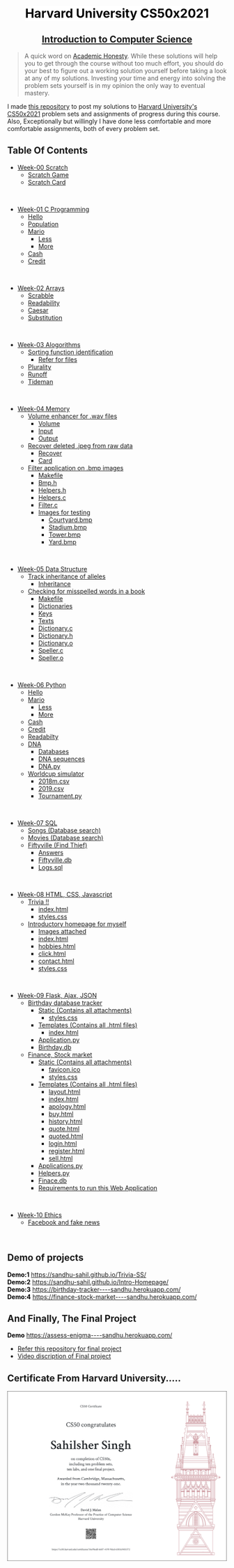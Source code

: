 <div align="center">
    <h1 style="padding-bottom:0px"><b><mark style="background-color: white; color: black;">Harvard University CS50x2021</mark></b></h1>
    <h2 style="padding-top:0px; text-decoration: underline;"><b>Introduction to Computer Science</b></h>
</div>

> A quick word on [Academic Honesty](https://cs50.harvard.edu/x/2021/honesty/). While these solutions will help you to get through the course without too much effort, you should do your best to figure out a working solution yourself before taking a look at any of my solutions. Investing your time and energy into solving the problem sets yourself is in my opinion the only way to eventual mastery.

I made <a href='https://github.com/Sandhu-Sahil/CS50x2021_Harvard_University'>this repository</a> to post my solutions to  <a href='https://www.edx.org/course/cs50s-introduction-to-computer-science'>Harvard University's CS50x2021</a> problem sets and assignments of progress during this course.<br>Also, Exceptionally but willingly I have done less comfortable and more comfortable assignments, both of every problem set.


## <strong>Table Of Contents</strong>

- [Week-00 Scratch](https://github.com/Sandhu-Sahil/CS50x2021_Harvard_University/tree/master/Week-00%20%20Scratch)
  * [Scratch Game](https://github.com/Sandhu-Sahil/CS50x2021_Harvard_University/blob/master/Week-00%20%20Scratch/Scratch%20Game%20Final.sb3)
  * [Scratch Card](https://github.com/Sandhu-Sahil/CS50x2021_Harvard_University/blob/master/Week-00%20%20Scratch/Scratch%20Project%20Card.sb3)


<br>

- [Week-01 C Programming](https://github.com/Sandhu-Sahil/CS50x2021_Harvard_University/tree/master/Week-01%20%20C%20Programming)
  * [Hello](https://github.com/Sandhu-Sahil/CS50x2021_Harvard_University/blob/master/Week-01%20%20C%20Programming/hello.c)
  * [Population](https://github.com/Sandhu-Sahil/CS50x2021_Harvard_University/blob/master/Week-01%20%20C%20Programming/population.c)
  * [Mario](https://github.com/Sandhu-Sahil/CS50x2021_Harvard_University/tree/master/Week-01%20%20C%20Programming)
    + [Less](https://github.com/Sandhu-Sahil/CS50x2021_Harvard_University/blob/master/Week-01%20%20C%20Programming/mario-less.c)
    + [More](https://github.com/Sandhu-Sahil/CS50x2021_Harvard_University/blob/master/Week-01%20%20C%20Programming/mario-more.c)
  * [Cash](https://github.com/Sandhu-Sahil/CS50x2021_Harvard_University/blob/master/Week-01%20%20C%20Programming/cash.c)
  * [Credit](https://github.com/Sandhu-Sahil/CS50x2021_Harvard_University/blob/master/Week-01%20%20C%20Programming/credit.c)
  

<br>

- [Week-02 Arrays](https://github.com/Sandhu-Sahil/CS50x2021_Harvard_University/tree/master/Week-02%20%20Arrays)
  * [Scrabble](https://github.com/Sandhu-Sahil/CS50x2021_Harvard_University/blob/master/Week-02%20%20Arrays/scrabble.c)
  * [Readability](https://github.com/Sandhu-Sahil/CS50x2021_Harvard_University/blob/master/Week-02%20%20Arrays/readability.c)
  * [Caesar](https://github.com/Sandhu-Sahil/CS50x2021_Harvard_University/blob/master/Week-02%20%20Arrays/caesar.c)
  * [Substitution](https://github.com/Sandhu-Sahil/CS50x2021_Harvard_University/blob/master/Week-02%20%20Arrays/substitution.c)

<br>

- [Week-03 Alogorithms](https://github.com/Sandhu-Sahil/CS50x2021_Harvard_University/tree/master/Week-03%20%20Algorithms)
  * [Sorting function identification](https://github.com/Sandhu-Sahil/CS50x2021_Harvard_University/tree/master/Week-03%20%20Algorithms/Sorting%20Function%20Identification)
    + [Refer for files](https://github.com/Sandhu-Sahil/CS50x2021_Harvard_University/tree/master/Week-03%20%20Algorithms/Sorting%20Function%20Identification)
  * [Plurality](https://github.com/Sandhu-Sahil/CS50x2021_Harvard_University/blob/master/Week-03%20%20Algorithms/plurality.c)
  * [Runoff](https://github.com/Sandhu-Sahil/CS50x2021_Harvard_University/blob/master/Week-03%20%20Algorithms/runoff.c)
  * [Tideman](https://github.com/Sandhu-Sahil/CS50x2021_Harvard_University/blob/master/Week-03%20%20Algorithms/tideman.c)

<br>

- [Week-04 Memory](https://github.com/Sandhu-Sahil/CS50x2021_Harvard_University/tree/master/Week-04%20%20Memory)
  * [Volume enhancer for .wav files](https://github.com/Sandhu-Sahil/CS50x2021_Harvard_University/tree/master/Week-04%20%20Memory/Volume%20enhancer%20for%20.wav)
    + [Volume](https://github.com/Sandhu-Sahil/CS50x2021_Harvard_University/blob/master/Week-04%20%20Memory/Volume%20enhancer%20for%20.wav/volume.c)
    + [Input](https://github.com/Sandhu-Sahil/CS50x2021_Harvard_University/blob/master/Week-04%20%20Memory/Volume%20enhancer%20for%20.wav/input.wav)
    + [Output](https://github.com/Sandhu-Sahil/CS50x2021_Harvard_University/blob/master/Week-04%20%20Memory/Volume%20enhancer%20for%20.wav/output.wav)
  * [Recover deleted .jpeg from raw data](https://github.com/Sandhu-Sahil/CS50x2021_Harvard_University/tree/master/Week-04%20%20Memory/Recover%20deleted%20.jpeg%20from%20raw%20data)
    + [Recover](https://github.com/Sandhu-Sahil/CS50x2021_Harvard_University/blob/master/Week-04%20%20Memory/Recover%20deleted%20.jpeg%20from%20raw%20data/recover.c)
    + [Card](https://github.com/Sandhu-Sahil/CS50x2021_Harvard_University/blob/master/Week-04%20%20Memory/Recover%20deleted%20.jpeg%20from%20raw%20data/card.raw)
  * [Filter application on .bmp images](https://github.com/Sandhu-Sahil/CS50x2021_Harvard_University/tree/master/Week-04%20%20Memory/Filter%20application%20on%20.bmp%20images)
    + [Makefile](https://github.com/Sandhu-Sahil/CS50x2021_Harvard_University/blob/master/Week-04%20%20Memory/Filter%20application%20on%20.bmp%20images/Makefile)
    + [Bmp.h](https://github.com/Sandhu-Sahil/CS50x2021_Harvard_University/blob/master/Week-04%20%20Memory/Filter%20application%20on%20.bmp%20images/bmp.h)
    + [Helpers.h](https://github.com/Sandhu-Sahil/CS50x2021_Harvard_University/blob/master/Week-04%20%20Memory/Filter%20application%20on%20.bmp%20images/helpers.h)
    + [Helpers.c](https://github.com/Sandhu-Sahil/CS50x2021_Harvard_University/blob/master/Week-04%20%20Memory/Filter%20application%20on%20.bmp%20images/helpers.c)
    + [Filter.c](https://github.com/Sandhu-Sahil/CS50x2021_Harvard_University/blob/master/Week-04%20%20Memory/Filter%20application%20on%20.bmp%20images/filter.c)
    + [Images for testing](https://github.com/Sandhu-Sahil/CS50x2021_Harvard_University/tree/master/Week-04%20%20Memory/Filter%20application%20on%20.bmp%20images)
      + [Courtyard.bmp](https://github.com/Sandhu-Sahil/CS50x2021_Harvard_University/blob/master/Week-04%20%20Memory/Filter%20application%20on%20.bmp%20images/courtyard.bmp)
      + [Stadium.bmp](https://github.com/Sandhu-Sahil/CS50x2021_Harvard_University/blob/master/Week-04%20%20Memory/Filter%20application%20on%20.bmp%20images/stadium.bmp)
      + [Tower.bmp](https://github.com/Sandhu-Sahil/CS50x2021_Harvard_University/blob/master/Week-04%20%20Memory/Filter%20application%20on%20.bmp%20images/tower.bmp)
      + [Yard.bmp](https://github.com/Sandhu-Sahil/CS50x2021_Harvard_University/blob/master/Week-04%20%20Memory/Filter%20application%20on%20.bmp%20images/yard.bmp)

<br>

- [Week-05 Data Structure](https://github.com/Sandhu-Sahil/CS50x2021_Harvard_University/tree/master/Week-05%20%20Data%20Structure)
  * [Track inheritance of alleles](https://github.com/Sandhu-Sahil/CS50x2021_Harvard_University/tree/master/Week-05%20%20Data%20Structure/Track%20inheritance%20of%20alleles)
    + [Inheritance](https://github.com/Sandhu-Sahil/CS50x2021_Harvard_University/blob/master/Week-05%20%20Data%20Structure/Track%20inheritance%20of%20alleles/inheritance.c)
  * [Checking for misspelled words in a book](https://github.com/Sandhu-Sahil/CS50x2021_Harvard_University/tree/master/Week-05%20%20Data%20Structure/Checking%20for%20misspeled%20words%20in%20a%20book)
    + [Makefile](https://github.com/Sandhu-Sahil/CS50x2021_Harvard_University/blob/master/Week-05%20%20Data%20Structure/Checking%20for%20misspeled%20words%20in%20a%20book/Makefile)
    + [Dictionaries](https://github.com/Sandhu-Sahil/CS50x2021_Harvard_University/tree/master/Week-05%20%20Data%20Structure/Checking%20for%20misspeled%20words%20in%20a%20book/dictionaries)
    + [Keys](https://github.com/Sandhu-Sahil/CS50x2021_Harvard_University/tree/master/Week-05%20%20Data%20Structure/Checking%20for%20misspeled%20words%20in%20a%20book/keys)
    + [Texts](https://github.com/Sandhu-Sahil/CS50x2021_Harvard_University/tree/master/Week-05%20%20Data%20Structure/Checking%20for%20misspeled%20words%20in%20a%20book/texts)
    + [Dictionary.c](https://github.com/Sandhu-Sahil/CS50x2021_Harvard_University/blob/master/Week-05%20%20Data%20Structure/Checking%20for%20misspeled%20words%20in%20a%20book/dictionary.c)
    + [Dictionary.h](https://github.com/Sandhu-Sahil/CS50x2021_Harvard_University/blob/master/Week-05%20%20Data%20Structure/Checking%20for%20misspeled%20words%20in%20a%20book/dictionary.h)
    + [Dictionary.o](https://github.com/Sandhu-Sahil/CS50x2021_Harvard_University/blob/master/Week-05%20%20Data%20Structure/Checking%20for%20misspeled%20words%20in%20a%20book/dictionary.o)
    + [Speller.c](https://github.com/Sandhu-Sahil/CS50x2021_Harvard_University/blob/master/Week-05%20%20Data%20Structure/Checking%20for%20misspeled%20words%20in%20a%20book/speller.c)
    + [Speller.o](https://github.com/Sandhu-Sahil/CS50x2021_Harvard_University/blob/master/Week-05%20%20Data%20Structure/Checking%20for%20misspeled%20words%20in%20a%20book/speller.o)

<br>

- [Week-06 Python](https://github.com/Sandhu-Sahil/CS50x2021_Harvard_University/tree/master/Week-06%20%20Python)
  * [Hello](https://github.com/Sandhu-Sahil/CS50x2021_Harvard_University/blob/master/Week-06%20%20Python/hello/hello.py)
  * [Mario](https://github.com/Sandhu-Sahil/CS50x2021_Harvard_University/tree/master/Week-06%20%20Python/mario)
    + [Less](https://github.com/Sandhu-Sahil/CS50x2021_Harvard_University/tree/master/Week-06%20%20Python/mario/less)
    + [More](https://github.com/Sandhu-Sahil/CS50x2021_Harvard_University/tree/master/Week-06%20%20Python/mario/more)
  * [Cash](https://github.com/Sandhu-Sahil/CS50x2021_Harvard_University/blob/master/Week-06%20%20Python/cash/cash.py)
  * [Credit](https://github.com/Sandhu-Sahil/CS50x2021_Harvard_University/blob/master/Week-06%20%20Python/credit/credit.py)
  * [Readabilty](https://github.com/Sandhu-Sahil/CS50x2021_Harvard_University/blob/master/Week-06%20%20Python/readability/readability.py)
  * [DNA](https://github.com/Sandhu-Sahil/CS50x2021_Harvard_University/tree/master/Week-06%20%20Python/dna)
    + [Databases](https://github.com/Sandhu-Sahil/CS50x2021_Harvard_University/tree/master/Week-06%20%20Python/dna/databases)
    + [DNA sequences](https://github.com/Sandhu-Sahil/CS50x2021_Harvard_University/tree/master/Week-06%20%20Python/dna/sequences)
    + [DNA.py](https://github.com/Sandhu-Sahil/CS50x2021_Harvard_University/blob/master/Week-06%20%20Python/dna/dna.py)
  * [Worldcup simulator](https://github.com/Sandhu-Sahil/CS50x2021_Harvard_University/tree/master/Week-06%20%20Python/World%20cup%20simulator)
    + [2018m.csv](https://github.com/Sandhu-Sahil/CS50x2021_Harvard_University/blob/master/Week-06%20%20Python/World%20cup%20simulator/2018m.csv)
    + [2019.csv](https://github.com/Sandhu-Sahil/CS50x2021_Harvard_University/blob/master/Week-06%20%20Python/World%20cup%20simulator/2019w.csv)
    + [Tournament.py](https://github.com/Sandhu-Sahil/CS50x2021_Harvard_University/blob/master/Week-06%20%20Python/World%20cup%20simulator/tournament.py)

<br>

- [Week-07 SQL](https://github.com/Sandhu-Sahil/CS50x2021_Harvard_University/tree/master/Week-07%20%20SQL)
  * [Songs (Database search)](https://github.com/Sandhu-Sahil/CS50x2021_Harvard_University/tree/master/Week-07%20%20SQL/Songs)
  * [Movies (Database search)](https://github.com/Sandhu-Sahil/CS50x2021_Harvard_University/tree/master/Week-07%20%20SQL/Movies)
  * [Fiftyville (Find Thief)](https://github.com/Sandhu-Sahil/CS50x2021_Harvard_University/tree/master/Week-07%20%20SQL/Fiftyville%20find%20thief)
    + [Answers](https://github.com/Sandhu-Sahil/CS50x2021_Harvard_University/blob/master/Week-07%20%20SQL/Fiftyville%20find%20thief/answers.txt)
    + [Fiftyville.db](https://github.com/Sandhu-Sahil/CS50x2021_Harvard_University/blob/master/Week-07%20%20SQL/Fiftyville%20find%20thief/fiftyville.db)
    + [Logs.sql](https://github.com/Sandhu-Sahil/CS50x2021_Harvard_University/blob/master/Week-07%20%20SQL/Fiftyville%20find%20thief/log.sql)

<br>

- [Week-08 HTML, CSS, Javascript](https://github.com/Sandhu-Sahil/CS50x2021_Harvard_University/tree/master/Week-08%20%20HTML%2C%20CSS%2C%20Javascript)
  * [Trivia !!](https://github.com/Sandhu-Sahil/CS50x2021_Harvard_University/tree/master/Week-08%20%20HTML%2C%20CSS%2C%20Javascript/Trivia%20!!)
    + [index.html](https://github.com/Sandhu-Sahil/CS50x2021_Harvard_University/blob/master/Week-08%20%20HTML%2C%20CSS%2C%20Javascript/Trivia%20!!/index.html)
    + [styles.css](https://github.com/Sandhu-Sahil/CS50x2021_Harvard_University/blob/master/Week-08%20%20HTML%2C%20CSS%2C%20Javascript/Trivia%20!!/styles.css)
  * [Introductory homepage for myself](https://github.com/Sandhu-Sahil/CS50x2021_Harvard_University/tree/master/Week-08%20%20HTML%2C%20CSS%2C%20Javascript/Introductory%20Homepage)
    + [Images attached](https://github.com/Sandhu-Sahil/CS50x2021_Harvard_University/tree/master/Week-08%20%20HTML%2C%20CSS%2C%20Javascript/Introductory%20Homepage/images-attached)
    + [index.html](https://github.com/Sandhu-Sahil/CS50x2021_Harvard_University/blob/master/Week-08%20%20HTML%2C%20CSS%2C%20Javascript/Introductory%20Homepage/index.html)
    + [hobbies.html](https://github.com/Sandhu-Sahil/CS50x2021_Harvard_University/blob/master/Week-08%20%20HTML%2C%20CSS%2C%20Javascript/Introductory%20Homepage/hobbies.html)
    + [click.html](https://github.com/Sandhu-Sahil/CS50x2021_Harvard_University/blob/master/Week-08%20%20HTML%2C%20CSS%2C%20Javascript/Introductory%20Homepage/clicks.html)
    + [contact.html](https://github.com/Sandhu-Sahil/CS50x2021_Harvard_University/blob/master/Week-08%20%20HTML%2C%20CSS%2C%20Javascript/Introductory%20Homepage/contact.html)
    + [styles.css](https://github.com/Sandhu-Sahil/CS50x2021_Harvard_University/blob/master/Week-08%20%20HTML%2C%20CSS%2C%20Javascript/Introductory%20Homepage/styles.css)

<br>

- [Week-09 Flask, Ajax, JSON](https://github.com/Sandhu-Sahil/CS50x2021_Harvard_University/tree/master/Week-09%20%20Flask%2C%20Ajax%2C%20JSON)
  * [Birthday database tracker](https://github.com/Sandhu-Sahil/CS50x2021_Harvard_University/tree/master/Week-09%20%20Flask%2C%20Ajax%2C%20JSON/Birthday%20Database%20Tracker)
    + [Static (Contains all attachments)](https://github.com/Sandhu-Sahil/CS50x2021_Harvard_University/tree/master/Week-09%20%20Flask%2C%20Ajax%2C%20JSON/Birthday%20Database%20Tracker/static)
      + [styles.css](https://github.com/Sandhu-Sahil/CS50x2021_Harvard_University/blob/master/Week-09%20%20Flask%2C%20Ajax%2C%20JSON/Birthday%20Database%20Tracker/static/styles.css)
    + [Templates (Contains all .html files)](https://github.com/Sandhu-Sahil/CS50x2021_Harvard_University/tree/master/Week-09%20%20Flask%2C%20Ajax%2C%20JSON/Birthday%20Database%20Tracker/templates)
      + [index.html](https://github.com/Sandhu-Sahil/CS50x2021_Harvard_University/blob/master/Week-09%20%20Flask%2C%20Ajax%2C%20JSON/Birthday%20Database%20Tracker/templates/index.html)
    + [Application.py](https://github.com/Sandhu-Sahil/CS50x2021_Harvard_University/blob/master/Week-09%20%20Flask%2C%20Ajax%2C%20JSON/Birthday%20Database%20Tracker/application.py)
    + [Birthday.db](https://github.com/Sandhu-Sahil/CS50x2021_Harvard_University/blob/master/Week-09%20%20Flask%2C%20Ajax%2C%20JSON/Birthday%20Database%20Tracker/birthdays.db)
  * [Finance, Stock market](https://github.com/Sandhu-Sahil/CS50x2021_Harvard_University/tree/master/Week-09%20%20Flask%2C%20Ajax%2C%20JSON/Finance%2C%20Stock%20Market)
    + [Static (Contains all attachments)](https://github.com/Sandhu-Sahil/CS50x2021_Harvard_University/tree/master/Week-09%20%20Flask%2C%20Ajax%2C%20JSON/Finance%2C%20Stock%20Market/static)
      + [favicon.ico](https://github.com/Sandhu-Sahil/CS50x2021_Harvard_University/blob/master/Week-09%20%20Flask%2C%20Ajax%2C%20JSON/Finance%2C%20Stock%20Market/static/favicon.ico)
      + [styles.css](https://github.com/Sandhu-Sahil/CS50x2021_Harvard_University/blob/master/Week-09%20%20Flask%2C%20Ajax%2C%20JSON/Finance%2C%20Stock%20Market/static/styles.css)
    + [Templates (Contains all .html files)](https://github.com/Sandhu-Sahil/CS50x2021_Harvard_University/tree/master/Week-09%20%20Flask%2C%20Ajax%2C%20JSON/Finance%2C%20Stock%20Market/templates)
      + [layout.html](https://github.com/Sandhu-Sahil/CS50x2021_Harvard_University/blob/master/Week-09%20%20Flask%2C%20Ajax%2C%20JSON/Finance%2C%20Stock%20Market/templates/layout.html)
      + [index.html](https://github.com/Sandhu-Sahil/CS50x2021_Harvard_University/blob/master/Week-09%20%20Flask%2C%20Ajax%2C%20JSON/Finance%2C%20Stock%20Market/templates/index.html)
      + [apology.html](https://github.com/Sandhu-Sahil/CS50x2021_Harvard_University/blob/master/Week-09%20%20Flask%2C%20Ajax%2C%20JSON/Finance%2C%20Stock%20Market/templates/apology.html)
      + [buy.html](https://github.com/Sandhu-Sahil/CS50x2021_Harvard_University/blob/master/Week-09%20%20Flask%2C%20Ajax%2C%20JSON/Finance%2C%20Stock%20Market/templates/buy.html)
      + [history.html](https://github.com/Sandhu-Sahil/CS50x2021_Harvard_University/blob/master/Week-09%20%20Flask%2C%20Ajax%2C%20JSON/Finance%2C%20Stock%20Market/templates/history.html)
      + [quote.html](https://github.com/Sandhu-Sahil/CS50x2021_Harvard_University/blob/master/Week-09%20%20Flask%2C%20Ajax%2C%20JSON/Finance%2C%20Stock%20Market/templates/quote.html)
      + [quoted.html](https://github.com/Sandhu-Sahil/CS50x2021_Harvard_University/blob/master/Week-09%20%20Flask%2C%20Ajax%2C%20JSON/Finance%2C%20Stock%20Market/templates/quoted.html)
      + [login.html](https://github.com/Sandhu-Sahil/CS50x2021_Harvard_University/blob/master/Week-09%20%20Flask%2C%20Ajax%2C%20JSON/Finance%2C%20Stock%20Market/templates/login.html)
      + [register.html](https://github.com/Sandhu-Sahil/CS50x2021_Harvard_University/blob/master/Week-09%20%20Flask%2C%20Ajax%2C%20JSON/Finance%2C%20Stock%20Market/templates/register.html)
      + [sell.html](https://github.com/Sandhu-Sahil/CS50x2021_Harvard_University/blob/master/Week-09%20%20Flask%2C%20Ajax%2C%20JSON/Finance%2C%20Stock%20Market/templates/sell.html)
    + [Applications.py](https://github.com/Sandhu-Sahil/CS50x2021_Harvard_University/blob/master/Week-09%20%20Flask%2C%20Ajax%2C%20JSON/Finance%2C%20Stock%20Market/application.py)
    + [Helpers.py](https://github.com/Sandhu-Sahil/CS50x2021_Harvard_University/blob/master/Week-09%20%20Flask%2C%20Ajax%2C%20JSON/Finance%2C%20Stock%20Market/helpers.py)
    + [Finace.db](https://github.com/Sandhu-Sahil/CS50x2021_Harvard_University/blob/master/Week-09%20%20Flask%2C%20Ajax%2C%20JSON/Finance%2C%20Stock%20Market/finance.db)
    + [Requirements to run this Web Application](https://github.com/Sandhu-Sahil/CS50x2021_Harvard_University/blob/master/Week-09%20%20Flask%2C%20Ajax%2C%20JSON/Finance%2C%20Stock%20Market/requirements.txt)

<br>

- [Week-10 Ethics](https://github.com/Sandhu-Sahil/CS50x2021_Harvard_University/tree/master/Week-10%20%20Ethics)
  * [Facebook and fake news](https://github.com/Sandhu-Sahil/CS50x2021_Harvard_University/blob/master/Week-10%20%20Ethics/Copy%20of%20Facebook%20and%20Fake%20News_by_Sahilsher%20Singh.pdf)

<br>

## <strong>Demo of projects</strong>

<mark style="background-color: white; color: black;"><b>Demo:1</b></mark>  <https://sandhu-sahil.github.io/Trivia-SS/>
<br>
<mark style="background-color: white; color: black;"><b>Demo:2</b></mark>  <https://sandhu-sahil.github.io/Intro-Homepage/>
<br>
<mark style="background-color: white; color: black;"><b>Demo:3</b></mark>  <https://birthday-tracker----sandhu.herokuapp.com/>
<br>
<mark style="background-color: white; color: black;"><b>Demo:4</b></mark>  <https://finance-stock-market----sandhu.herokuapp.com/>

## <strong>And Finally, The Final Project</strong>

<mark style="background-color: white; color: black;"><b>Demo</b></mark>  <https://assess-enigma----sandhu.herokuapp.com/>
- [Refer this repository for final project](https://github.com/Sandhu-Sahil/Assess_ENIGMA_......_Harvard_University)
- [Video discription of Final project](https://youtu.be/vZalumjvILg)

## <strong>Certificate From Harvard University.....</strong>

![Final Certificate](https://github.com/Sandhu-Sahil/CS50x2021_Harvard_University/blob/master/CS50x%20Certificate%20From%20Harvard%20University.png)
